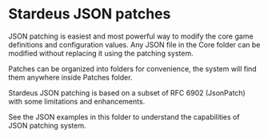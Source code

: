 # Stardeus JSON patches

JSON patching is easiest and most powerful way to modify the core game definitions and configuration values.
Any JSON file in the Core folder can be modified without replacing it using the patching system.

Patches can be organized into folders for convenience, the system will find them anywhere inside Patches folder.

Stardeus JSON patching is based on a subset of RFC 6902 (JsonPatch) with some limitations and enhancements.

See the JSON examples in this folder to understand the capabilities of JSON patching system.

